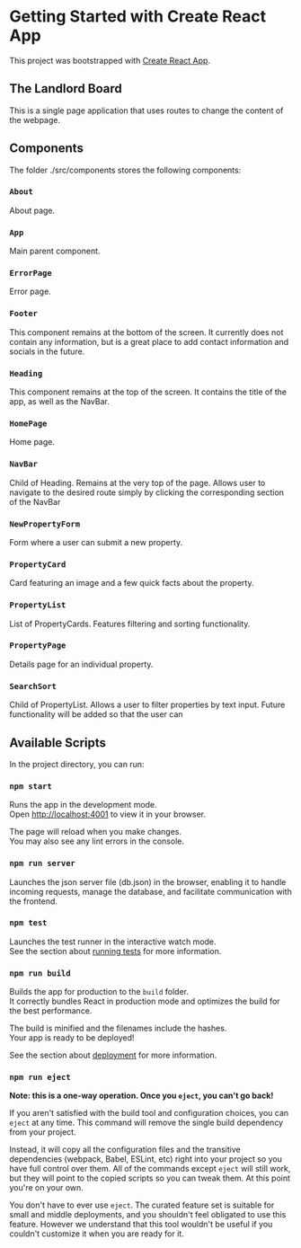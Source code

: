 # Getting Started with Create React App

This project was bootstrapped with [Create React App](https://github.com/facebook/create-react-app).

## The Landlord Board

This is a single page application that uses routes to change the content of the webpage.

## Components

The folder ./src/components stores the following components:

### `About`

About page.

### `App`

Main parent component.

### `ErrorPage`

Error page.

### `Footer`

This component remains at the bottom of the screen.
It currently does not contain any information, but is a great place to add contact information and socials in the future.

### `Heading`

This component remains at the top of the screen.
It contains the title of the app, as well as the NavBar.

### `HomePage`

Home page.

### `NavBar`

Child of Heading.
Remains at the very top of the page.
Allows user to navigate to the desired route simply by clicking the corresponding section of the NavBar

### `NewPropertyForm`

Form where a user can submit a new property.

### `PropertyCard`

Card featuring an image and a few quick facts about the property.

### `PropertyList`

List of PropertyCards.
Features filtering and sorting functionality.

### `PropertyPage`

Details page for an individual property.

### `SearchSort`

Child of PropertyList.
Allows a user to filter properties by text input.
Future functionality will be added so that the user can

## Available Scripts

In the project directory, you can run:

### `npm start`

Runs the app in the development mode.\
Open [http://localhost:4001](http://localhost:4001) to view it in your browser.

The page will reload when you make changes.\
You may also see any lint errors in the console.

### `npm run server`

Launches the json server file (db.json) in the browser, enabling it to handle incoming requests, manage the database, and facilitate communication with the frontend.

### `npm test`

Launches the test runner in the interactive watch mode.\
See the section about [running tests](https://facebook.github.io/create-react-app/docs/running-tests) for more information.

### `npm run build`

Builds the app for production to the `build` folder.\
It correctly bundles React in production mode and optimizes the build for the best performance.

The build is minified and the filenames include the hashes.\
Your app is ready to be deployed!

See the section about [deployment](https://facebook.github.io/create-react-app/docs/deployment) for more information.

### `npm run eject`

**Note: this is a one-way operation. Once you `eject`, you can't go back!**

If you aren't satisfied with the build tool and configuration choices, you can `eject` at any time. This command will remove the single build dependency from your project.

Instead, it will copy all the configuration files and the transitive dependencies (webpack, Babel, ESLint, etc) right into your project so you have full control over them. All of the commands except `eject` will still work, but they will point to the copied scripts so you can tweak them. At this point you're on your own.

You don't have to ever use `eject`. The curated feature set is suitable for small and middle deployments, and you shouldn't feel obligated to use this feature. However we understand that this tool wouldn't be useful if you couldn't customize it when you are ready for it.
